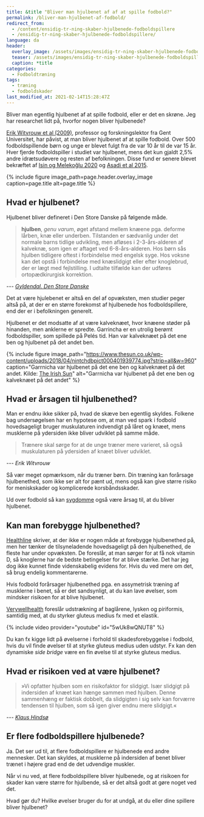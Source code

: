 ```yaml
---
title: &title "Bliver man hjulbenet af af at spille fodbold?"
permalink: /bliver-man-hjulbenet-af-fodbold/
redirect_from:
  - /content/ensidig-tr-ning-skaber-hjulbenede-fodboldspillere
  - /ensidig-tr-ning-skaber-hjulbenede-fodboldspillere/
language: da
header:
  overlay_image: /assets/images/ensidig-tr-ning-skaber-hjulbenede-fodboldspillere.jpg
  teaser: /assets/images/ensidig-tr-ning-skaber-hjulbenede-fodboldspillere.jpg
  caption: *title
categories:
  - Fodboldtræning
tags:
  - træning
  - fodboldskader
last_modified_at: 2021-02-14T15:28:47Z
---
```


Bliver man egentlig hjulbenet af at spille fodbold, eller er det en skrøne. Jeg har researchet lidt på, hvorfor nogen bliver hjulbenede?

[Erik Witvrouw et al (2009)](https://pubmed.ncbi.nlm.nih.gov/19183958/), professor og forskningslektor fra Gent Universitet, har påvist, at man bliver hjulbenet af at spille fodbold. Over 500 fodboldspillende børn og unge er blevet fulgt fra de var 10 år til de var 15 år. Hver fjerde fodboldspiller i studiet var hjulbenet, mens det kun gjaldt 2,5% andre idrætsudøvere og resten af befolkningen. Disse fund er senere blevet bekræftet af [Isin og Melekoğlu 2020](https://pubmed.ncbi.nlm.nih.gov/33197820/) og [Asadi et al 2015](https://pubmed.ncbi.nlm.nih.gov/26290852/).

{% include figure image_path=page.header.overlay_image caption=page.title alt=page.title %}

## Hvad er hjulbenet?

Hjulbenet bliver defineret i Den Store Danske på følgende måde.

> **hjulben**, _genu varum_, øget afstand mellem knæene pga. deforme lårben, knæ eller underben. Tilstanden er sædvanlig under det normale barns tidlige udvikling, men afløses i 2-3-års-alderen af kalveknæ, som igen er aftaget ved 6-8-års-alderen. Hos børn sås hjulben tidligere oftest i forbindelse med engelsk syge. Hos voksne kan det opstå i forbindelse med knæslidgigt eller efter knoglebrud, der er lægt med fejlstilling. I udtalte tilfælde kan der udføres ortopædkirurgisk korrektion.

--- <cite>[Gyldendal. Den Store Danske](https://denstoredanske.dk/Krop,_psyke_og_sundhed/Sundhedsvidenskab/Ortop%C3%A6disk_kirurgi/hjulben)</cite>

Det at være hjulebenet er altså en del af opvæksten, men studier peger altså på, at der er en større forekomst af hjulbenede hos fodboldspillere, end der er i befolkningen generelt.

Hjulbenet er det modsatte af at være kalveknæet, hvor knæene støder på hinanden, men anklerne er spredte. Garrincha er en utrolig berømt fodboldspiller, som spillede på Pelés tid. Han var kalveknæet på det ene ben og hjulbenet på det andet ben.

{% include figure image_path="https://www.thesun.co.uk/wp-content/uploads/2018/04/nintchdbpict000401939774.jpg?strip=all&w=960" caption="Garrnicha var hjulbenet på det ene ben og kalveknæet på det andet. Kilde: [The Irish Sun](https://www.thesun.ie/sport/football/2509995/garrincha-the-bent-legged-brazilian-genius-was-as-famous-for-his-football-skills-as-he-was-for-his-love-of-women-and-booze/)" alt="Garrnicha var hjulbenet på det ene ben og kalveknæet på det andet" %}

## Hvad er årsagen til hjulbenethed?

Man er endnu ikke sikker på, hvad de skæve ben egentlig skyldes. Folkene bag undersøgelsen har en hypotese om, at man ved spark i fodbold hovedsageligt bruger muskulaturen indvendigt på låret og knæet, mens musklerne på ydersiden ikke bliver udviklet på samme måde.

> Trænere skal sørge for at de unge træner mere varieret, så også muskulaturen på ydersiden af knæet bliver udviklet.

--- <cite>Erik Witvrouw</cite>

Så vær meget opmærksom, når du træner børn. Din træning kan forårsage hjulbenethed, som ikke ser alt for pænt ud, mens også kan give større risiko for meniskskader og komplicerede korsbåndsskader.

Ud over fodbold så kan [sygdomme](https://www.healthline.com/health/bowlegs#causes) også være årsag til, at du bliver hjulbenet. 

## Kan man forebygge hjulbenethed?

[Healthline](https://www.healthline.com/health/bowlegs#outlook) skriver, at der ikke er nogen måde at forebygge hjulbenethed på, men her tænker de tilsyneladende hovedsageligt på den hjulbenethed, de fleste har under opvæksten. De foreslår, at man sørger for at få nok vitamin D, så knoglerne har de bedste betingelser for at blive stærke. Det har jeg dog ikke kunnet finde videnskabelig evidens for. Hvis du ved mere om det, så brug endelig kommentarerne.

Hvis fodbold forårsager hjulbenethed pga. en assymetrisk træning af musklerne i benet, så er det sandsynligt, at du kan lave øvelser, som mindsker risikoen for at blive hjulbenet.

[Verywellhealth](https://www.verywellhealth.com/exercise-with-bow-legs-or-knock-knees-3119242) foreslår udstrækning af baglårene, lysken og piriformis, samtidig med, at du styrker gluteus medius fx med et elastik.

{% include video provider="youtube" id="5wUk8wQNUT8" %}

Du kan fx kigge lidt på øvelserne i forhold til skadesforebyggelse i fodbold, hvis du vil finde øvelser til at styrke gluteus medius uden udstyr. Fx kan den dynamiske _side bridge_ være en fin øvelse til at styrke gluteus medius. 

## Hvad er risikoen ved at være hjulbenet?

> »Vi opfatter hjulben som en risikofaktor for slidgigt. Især slidgigt på indersiden af knæet kan hænge sammen med hjulben. Denne sammenhæng er faktisk dobbelt, da slidgigten i sig selv kan forværre tendensen til hjulben, som så igen giver endnu mere slidgigt.«

--- <cite>[Klaus Hindsø](https://samvirke.dk/artikler/bliver-man-hjulbenet-af-at-ride)</cite>

## Er flere fodboldspillere hjulbenede?

Ja. Det ser ud til, at flere fodboldspillere er hjulbenede end andre mennesker. Det kan skyldes, at musklerne på indersiden af benet bliver trænet i højere grad end de det udvendige muskler.

Når vi nu ved, at flere fodboldspillere bliver hjulbenede, og at risikoen for skader kan være større for hjulbende, så er det altså godt at gøre noget ved det.

Hvad gør du? Hvilke øvelser bruger du for at undgå, at du eller dine spillere bliver hjulbenet?
